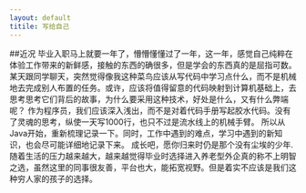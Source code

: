 ```yaml
---
layout: default
titile: 写给自己
---
```


##近况
毕业入职马上就要一年了，懵懵懂懂过了一年，这一年，感觉自己纯粹在体验工作带来的新鲜感，接触的东西的确很多，但是学会的东西真的是屈指可数。
某天跟同学聊天，突然觉得像我这种菜鸟应该从写代码中学习点什么，而不是机械地去完成别人布置的任务。或许，应该将值得留意的代码映射到计算机基础上，去思考思考它们背后的故事，为什么要采用这种技术，好处是什么，又有什么弊端呢？
作为程序员，我们应该深入浅出，而不是对着代码手册写起胶水代码。没有了灵魂的思考，纵使一天写1000行，也只不过是流水线上的机械手臂。
所以从Java开始，重新梳理记录一下。同时，工作中遇到的难点，学习中遇到的新知识，也会尽可能详细地记录下来。
成长吧，愿你归来时仍是那个没有尘埃的少年.
随着生活的压力越来越大，越来越觉得毕业时选择进入养老型外企真的称不上明智之选，虽然这里的同事很友善，平台也大，能拓宽视野。但是着实不应该是我们这种穷人家的孩子的选择。				